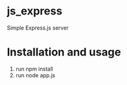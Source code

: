 # js_express
Simple Express.js server

# Installation and usage
1. run npm install
2. run node app.js
